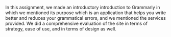 In this assignment, we made an introductory introduction to Grammarly in which we mentioned its purpose
which is an application that helps you write better and reduces your grammatical errors, and we mentioned the services provided. 
We did a comprehensive evaluation of the site in terms of strategy, ease of use, and in terms of design as well.
